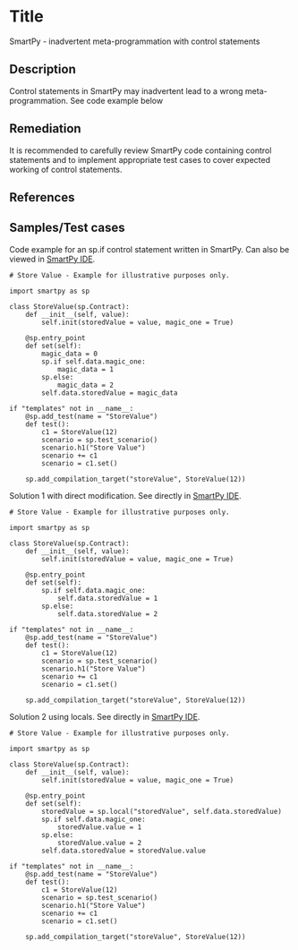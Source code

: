 # Title
SmartPy - inadvertent meta-programmation with control statements

## Description  
Control statements in SmartPy may inadvertent lead to a wrong meta-programmation. See code example below


## Remediation
It is recommended to carefully review SmartPy code containing control statements and to implement appropriate test cases to cover expected working of control statements. 

## References


## Samples/Test cases
Code example for an sp.if control statement written in SmartPy. Can also be viewed in [SmartPy IDE](https://smartpy.io/ide?code=eJx9Us1qwzAMvvsphHdJWBeWHguFwdgTbOxqTOJ0Bsc2llrWt5@cdHG6lvkofT_6JD_AO4Vk4FO7o4EnePvWY3QGhpDAOndESprsyUA8phjQIATvzo0QdowhEeCoE8UzaASMQnROI86Sk2KFsXkNnkU6qncC@PVmAKWst6RUhcYNGzhl6KWdX642GVFhVurn4fYzbgOjPthOBZ9LH4mZYmK@sJdhq7OKwXpazNDQ5LMymBV6TZolnotvbOwwu@desxgV5g27XbONw_@w2@uEk8d1wgLnDQ8gyfA1NBmU4AOB9bw6r0ej1G7JrPteMYKq3GANWdYv62ULE2K1gq5l6OpQ7bYu03XG62QDI1g_M9VvqbpFNV9tJVe_SN4Retyz4T39rm3yfQpFXFaZU3VhjJbj2@AV6XRgoMQSbvNn_voH29PWxA--).
```
# Store Value - Example for illustrative purposes only.

import smartpy as sp

class StoreValue(sp.Contract):
    def __init__(self, value):
        self.init(storedValue = value, magic_one = True)

    @sp.entry_point
    def set(self):
        magic_data = 0
        sp.if self.data.magic_one:
            magic_data = 1
        sp.else:
            magic_data = 2
        self.data.storedValue = magic_data

if "templates" not in __name__:
    @sp.add_test(name = "StoreValue")
    def test():
        c1 = StoreValue(12)
        scenario = sp.test_scenario()
        scenario.h1("Store Value")
        scenario += c1
        scenario = c1.set()
        
    sp.add_compilation_target("storeValue", StoreValue(12))
```

Solution 1 with direct modification. See directly in [SmartPy IDE](https://smartpy.io/ide?code=eJyNUk1LxDAQvedXDPHS4hroHhcEQfwFitcQ0nQNpEnIzC7uv3fSrm3VPTjHyfuY98gdvFIqDt5NODl4gJdPM@bgYEgFfAgnpGLInx3kU8kJHUKK4aKE8GNOhQBHUyhfwCBgFsIGgzhLTooNZvWcIotYag8CeHo3gNY@etK6QReGHZwr9Ppcp25VRTRYlfr5uMcZt4PRHL3VKdbVW2GmmJhP7OXY6qJz8pEWM3Q0@WwNsvLDbNMbMmpRXCHLHRPg5x3dVsgF_Cdtz60NIMlxw4YcSoiJwEeuI5rRaX1Ycpi@14ygpj4wVa6VynZJNiE2sWzH0E353b5dL7UumuITI1i_MvX3qvmLUh9dIzc_Q94Qun9kw1v6tlO185UirlXVVDaN2XN8n6ImU44MlLiG2_26v_0CDlvLzA--).
```
# Store Value - Example for illustrative purposes only.

import smartpy as sp

class StoreValue(sp.Contract):
    def __init__(self, value):
        self.init(storedValue = value, magic_one = True)

    @sp.entry_point
    def set(self):
        sp.if self.data.magic_one:
            self.data.storedValue = 1
        sp.else:
            self.data.storedValue = 2

if "templates" not in __name__:
    @sp.add_test(name = "StoreValue")
    def test():
        c1 = StoreValue(12)
        scenario = sp.test_scenario()
        scenario.h1("Store Value")
        scenario += c1
        scenario = c1.set()
        
    sp.add_compilation_target("storeValue", StoreValue(12))
```

Solution 2 using locals. See directly in [SmartPy IDE](https://smartpy.io/ide?code=eJyNUk1rAyEQve@vGOzFpamwOQYChdJf0NKrDK6bCq6KTkLz76u7m41Jc6jH8X2M7_kEH@Sjhi@0Rw0v8P6DY7AaBh_BWHtMFJHMSUM4xuCTTuCdPYumMWPwkSCNGCmcAROk0DTKYkqz5KTIUxBv3mURRe2ugXx6PYCUxhmSkidthw2cCnS5LqdMRUHwVJT6ebn9jNvAiAejpHdl9Bkzs5mYr9lLZ6uzDN44Ws2SpsmnNriRzTzrFVrOqjnbzGv0SCiqeXsVCcIMFWhd6@pz5yVOi2NXi2ib_kHZ3qZzv1Z5xj0rlzQAI50LRdKJgfMExuX0HY5ayt0aG_a9zAji5SJLsWuDrF2DnBBViqrL0KrrbluFo7TDaPwcb2HKy4j_RYnvjrPqI7IHQs_7bPhIX3WiVLz8guU1yo_B5Gcb7yRhPGTA3O6l3Nu92@YX8m7viA--).
```
# Store Value - Example for illustrative purposes only.

import smartpy as sp

class StoreValue(sp.Contract):
    def __init__(self, value):
        self.init(storedValue = value, magic_one = True)

    @sp.entry_point
    def set(self):
        storedValue = sp.local("storedValue", self.data.storedValue)
        sp.if self.data.magic_one:
            storedValue.value = 1
        sp.else:
            storedValue.value = 2
        self.data.storedValue = storedValue.value

if "templates" not in __name__:
    @sp.add_test(name = "StoreValue")
    def test():
        c1 = StoreValue(12)
        scenario = sp.test_scenario()
        scenario.h1("Store Value")
        scenario += c1
        scenario = c1.set()

    sp.add_compilation_target("storeValue", StoreValue(12))

```
